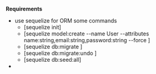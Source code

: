 **Requirements**

- use sequelize for ORM  some commands 
    - [sequelize init] 
    - [sequelize model:create --name User --attributes name:string,email:string,password:string  --force ] 
    - [sequelize db:migrate ] 
    - [sequelize db:migrate:undo ] 
    - [sequelize db:seed:all]
- 
